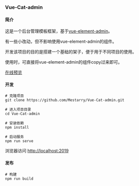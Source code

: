 ### Vue-Cat-admin

#### 简介

这是一个后台管理模板框架，基于[vue-element-admin]( https://github.com/PanJiaChen/vue-element-admin )。 

有一些小改动，但不影响使用vue-element-admin的组件。

开发该项目的目的是搭建一个基础的架子，便于用于不同项目的使用。

使用时，可直接将vue-element-admin的组件copy过来即可。

[在线预览]( http://www.liwanbin.club/ ) 

#### 开发

```
# 克隆项目
git clone https://github.com/Mestarry/Vue-Cat-admin.git

# 进入项目目录
cd Vue-Cat-admin

# 安装依赖
npm install

# 启动服务
npm run serve
```

 浏览器访问 [http://localhost:2019](http://localhost:2019/) 

#### 发布

```
# 构建
npm run build
```

 

